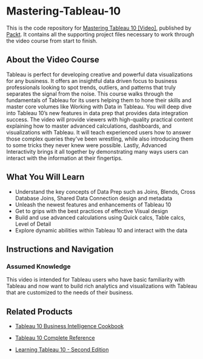 # Mastering-Tableau-10

This is the code repository for [Mastering Tableau 10 [Video]](https://www.packtpub.com/in/big-data-and-business-intelligence/mastering-tableau-10-video), published by [Packt](https://www.packtpub.com/?utm_source=github). It contains all the supporting project files necessary to work through the video course from start to finish.
## About the Video Course
Tableau is perfect for developing creative and powerful data visualizations for any business. It offers an insightful data driven focus to business professionals looking to spot trends, outliers, and patterns that truly separates the signal from the noise.
This course walks through the fundamentals of Tableau for its users helping them to hone their skills and master core volumes like Working with Data in Tableau. You will deep dive into Tableau 10’s new features in data prep that provides data integration success. The video will provide viewers with high-quality practical content explaining how to master advanced calculations, dashboards, and visualizations with Tableau. It will teach experienced users how to answer those complex queries they've been wrestling, while also introducing them to some tricks they never knew were possible.
Lastly, Advanced Interactivity brings it all together by demonstrating many ways users can interact with the information at their fingertips.

<H2>What You Will Learn</H2>
<DIV class=book-info-will-learn-text>
<UL>
<LI>Understand the key concepts of Data Prep such as Joins, Blends, Cross Database Joins, Shared Data Connection design and metadata
<LI>Unleash the newest features and enhancements of Tableau 10
<LI>Get to grips with the best practices of effective Visual design
<LI>Build and use advanced calculations using Quick calcs, Table calcs, Level of Detail<LI>Explore dynamic abilities within Tableau 10 and interact with the data
</LI></UL></DIV>

## Instructions and Navigation
### Assumed Knowledge
This video is intended for Tableau users who have basic familiarity with Tableau and now want to build rich analytics and visualizations with Tableau that are customized to the needs of their business.


## Related Products
* [Tableau 10 Business Intelligence Cookbook](https://www.packtpub.com/in/big-data-and-business-intelligence/tableau-10-business-intelligence-cookbook)

* [Tableau 10 Complete Reference](https://www.packtpub.com/in/big-data-and-business-intelligence/tableau-10-complete-reference)

* [Learning Tableau 10 - Second Edition](https://www.packtpub.com/in/big-data-and-business-intelligence/learning-tableau-10-second-edition)

